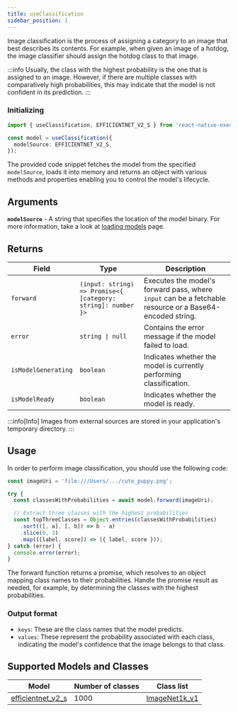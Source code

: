 ```yaml
---
title: useClassification
sidebar_position: 1
---
```


Image classification is the process of assigning a category to an image that best describes its contents. For example, when given an image of a hotdog, the image classifier should assign the hotdog class to that image.

:::info
Usually, the class with the highest probability is the one that is assigned to an image. However, if there are multiple classes with comparatively high probabilities, this may indicate that the model is not confident in its prediction.
:::

### Initializing

```typescript
import { useClassification, EFFICIENTNET_V2_S } from 'react-native-executorch';

const model = useClassification({
  modelSource: EFFICIENTNET_V2_S,
});
```

The provided code snippet fetches the model from the specified `modelSource`, loads it into memory and returns an object with various methods and properties enabling you to control the model's lifecycle.

## Arguments

**`modelSource`** - A string that specifies the location of the model binary. For more information, take a look at [loading models](../fundamentals/loading-models.md) page.

## Returns

| Field               | Type                                                         | Description                                                                                              |
| ------------------- | ------------------------------------------------------------ | -------------------------------------------------------------------------------------------------------- |
| `forward`           | `(input: string) => Promise<{ [category: string]: number }>` | Executes the model's forward pass, where `input` can be a fetchable resource or a Base64-encoded string. |
| `error`             | <code>string &#124; null</code>                              | Contains the error message if the model failed to load.                                                  |
| `isModelGenerating` | `boolean`                                                    | Indicates whether the model is currently performing classification.                                      |
| `isModelReady`      | `boolean`                                                    | Indicates whether the model is ready.                                                                    |

:::info[Info]
Images from external sources are stored in your application's temporary directory.
:::

## Usage

In order to perform image classification, you should use the following code:

```typescript
const imageUri = 'file:///Users/.../cute_puppy.png';

try {
  const classesWithProbabilities = await model.forward(imageUri);

  // Extract three classes with the highest probabilities
  const topThreeClasses = Object.entries(classesWithProbabilities)
    .sort(([, a], [, b]) => b - a)
    .slice(0, 3)
    .map(([label, score]) => ({ label, score }));
} catch (error) {
  console.error(error);
}
```

The forward function returns a promise, which resolves to an object mapping class names to their probabilities. Handle the promise result as needed, for example, by determining the classes with the highest probabilities.

### Output format

- `keys`: These are the class names that the model predicts.
- `values`: These represent the probability associated with each class, indicating the model's confidence that the image belongs to that class.

## Supported Models and Classes

| Model                                                                                                           | Number of classes | Class list                                                                                                                                                                 |
| --------------------------------------------------------------------------------------------------------------- | ----------------- | -------------------------------------------------------------------------------------------------------------------------------------------------------------------------- |
| [efficientnet_v2_s](https://pytorch.org/vision/0.20/models/generated/torchvision.models.efficientnet_v2_s.html) | 1000              | [ImageNet1k_v1](https://github.com/software-mansion/react-native-executorch/blob/main/android/src/main/java/com/swmansion/rnexecutorch/models/classification/Constants.kt) |
